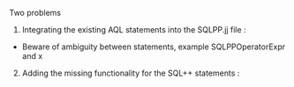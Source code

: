 Two problems

 1. Integrating the existing AQL statements into the SQLPP.jj file :
   - Beware of ambiguity between statements, example SQLPPOperatorExpr and x
 2. Adding the missing functionality for the SQL++ statements :